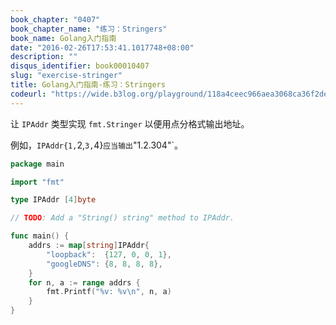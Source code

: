 ```yaml
---
book_chapter: "0407"
book_chapter_name: "练习：Stringers"
book_name: Golang入门指南
date: "2016-02-26T17:53:41.1017748+08:00"
description: ""
disqus_identifier: book00010407
slug: "exercise-stringer"
title: Golang入门指南-练习：Stringers
codeurl: "https://wide.b3log.org/playground/118a4ceec966aea3068ca36f2de9eea6.go"
---
```

让 `IPAddr` 类型实现 `fmt.Stringer` 以便用点分格式输出地址。

例如，`IPAddr{1,`2,`3,`4}` 应当输出 `"1.2.304"`。

```Go
package main

import "fmt"

type IPAddr [4]byte

// TODO: Add a "String() string" method to IPAddr.

func main() {
	addrs := map[string]IPAddr{
		"loopback":  {127, 0, 0, 1},
		"googleDNS": {8, 8, 8, 8},
	}
	for n, a := range addrs {
		fmt.Printf("%v: %v\n", n, a)
	}
}

```

